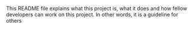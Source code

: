 This README file explains what this project is, what it does and how fellow developers can work on this project. 
In other words, it is a guideline for others